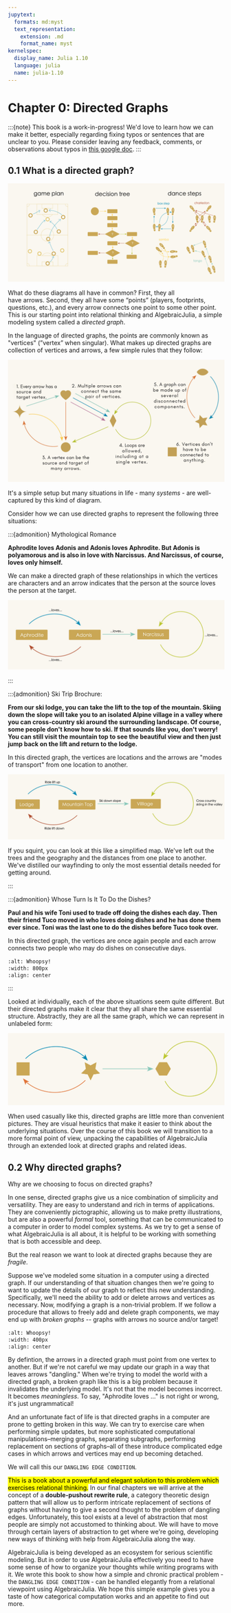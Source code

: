 ```yaml
---
jupytext:
  formats: md:myst
  text_representation:
    extension: .md
    format_name: myst
kernelspec:
  display_name: Julia 1.10
  language: julia
  name: julia-1.10
---
```


# Chapter 0: Directed Graphs

:::{note}
This book is a work-in-progress! We'd love to learn how we can make it better, especially regarding fixing typos or sentences that are unclear to you. Please consider leaving any feedback, comments, or observations about typos in [this google doc](https://docs.google.com/document/d/1MvhNuap0QLMAfrMQLIAxbclBx0vjt6vyK8BhVhLwFoQ/edit).
:::

## 0.1 What is a directed graph?


![whoops!](./assets/Ch1/DirectedGraphs1.jpg)

What do these diagrams all have in common? First, they all have arrows. Second, they all have some “points” (players, footprints, questions, etc.), and every arrow connects one point to some other point. This is our starting point into relational thinking and AlgebraicJulia, a simple modeling system called a *directed graph*. 

In the language of directed graphs, the points are commonly known as "vertices" (”vertex” when singular). What makes up directed graphs are collection of vertices and arrows, a few simple rules that they follow:

![whoops!](./assets/Ch1/Rules-numbered.png)

It's a simple setup but many situations in life - many *systems* - are well-captured by this kind of diagram.

Consider how we can use directed graphs to represent the following three situations:


:::{admonition} Mythological Romance


**Aphrodite loves Adonis and Adonis loves Aphrodite. But Adonis is polyamorous and is also in love with Narcissus. And Narcissus, of course, loves only himself.**

We can make a directed graph of these relationships in which the vertices are characters and an arrow indicates that the person at the source loves the person at the target.

![whoops!](./assets/Ch1/DGlove.jpg)


:::



:::{admonition} Ski Trip Brochure:


**From our ski lodge, you can take the lift to the top of the mountain. Skiing down the slope will take you to an isolated Alpine village in a valley where you can cross-country ski around the surrounding landscape. Of course, some people don't know how to ski. If that sounds like you, don't worry! You can still visit the mountain top to see the beautiful view and then just jump back on the lift and return to the lodge.**

In this directed graph, the vertices are locations and the arrows are "modes of transport" from one location to another.

![whoops!](./assets/Ch1/DGSki.jpg)

If you squint, you can look at this like a simplified map. We've left out the trees and the geography and the distances from one place to another. We've distilled our wayfinding to only the most essential details needed for getting around.


:::



:::{admonition} Whose Turn Is It To Do the Dishes?


**Paul and his wife Toni used to trade off doing the dishes each day. Then their friend Tuco moved in who loves doing dishes and he has done them ever since. Toni was the last one to do the dishes before Tuco took over.**

In this directed graph, the vertices are once again people and each arrow connects two people who may do dishes on consecutive days.

```{image} assets/Ch5/DGdishes.png
:alt: Whoopsy!
:width: 800px
:align: center
```


:::

Looked at individually, each of the above situations seem quite different. But their directed graphs make it clear that they all share the same essential structure. Abstractly, they are all the same graph, which we can represent in unlabeled form:

![whoops!](./assets/Ch1/SimpleDG.jpg)

When used casually like this, directed graphs are little more than convenient pictures. They are visual heuristics that make it easier to think about the underlying situations. Over the course of this book we will transition to a more formal point of view, unpacking the capabilities of AlgebraicJulia through an extended look at directed graphs and related ideas.  

## 0.2 Why directed graphs?


Why are we choosing to focus on directed graphs? 

In one sense, directed graphs give us a nice combination of simplicity and versatility. They are easy to understand and rich in terms of applications. They are conveniently pictographic, allowing us to make pretty illustrations, but are also a powerful _formal_ tool, something that can be communicated to a computer in order to model complex systems. As we try to get a sense of what AlgebraicJulia is all about, it is helpful to be working with something that is both accessible and deep.

But the real reason we want to look at directed graphs because they are _fragile_.

Suppose we've modeled some situation in a computer using a directed graph. If our understanding of that situation changes then we're going to want to update the details of our graph to reflect this new understanding. Specifically, we'll need the ability to add or delete arrows and vertices as necessary. Now, modifying a graph is a non-trivial problem. If we follow a procedure that allows to freely add and delete graph components, we may end up with _broken graphs_ -- graphs with arrows no source and/or target!

```{image} assets/Ch1/BrokenGraph.png
:alt: Whoopsy!
:width: 400px
:align: center
```

 By defintion, the arrows in a directed graph must point from one vertex to another. But if we're not careful we may update our graph in a way that leaves arrows "dangling." When we're trying to model the world with a directed graph, a broken graph like this is a big problem because it invalidates the underlying model. It's not that the model becomes incorrect. It becomes _meaningless_. To say, "Aphrodite loves ..." is not right or wrong, it's just ungrammatical!
 
 And an unfortunate fact of life is that directed graphs in a computer are prone to getting broken in this way. We can try to exercise care when performing simple updates, but more sophisticated computational manipulations–merging graphs, separating subgraphs, performing replacement on sections of graphs–all of these introduce complicated edge cases in which arrows and vertices may end up becoming detached. 
 
 We will call this our `DANGLING EDGE CONDITION`. 
 
 <mark>This is a book about a powerful and elegant solution to this problem which exercises relational thinking.</mark> In our final chapters we will arrive at the concept of a **double-pushout rewrite rule**, a category theoretic design pattern that will allow us to perform intricate replacement of sections of graphs without having to give a second thought to the problem of dangling edges. Unfortunately, this tool exists at a level of abstraction that most people are simply not accustomed to thinking about. We will have to move through certain layers of abstraction to get where we're going, developing new ways of thinking with help from AlgebraicJulia along the way.
 
 AlgebraicJulia is being developed as an ecosystem for serious scientific modeling. But in order to use AlgebraicJulia effectively you need to have some sense of how to organize your thoughts while writing programs with it. We wrote this book to show how a simple and chronic practical problem - the `DANGLING EDGE CONDITION` - can be handled elegantly from a relational viewpoint using AlgebraicJulia. We hope this simple example gives you a taste of how categorical computation works and an appetite to find out more.

